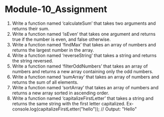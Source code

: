 # Module-10_Assignment

1) Write a function named ‘calculateSum’ that takes two arguments and returns their sum.
2) Write a function named ‘isEven’ that takes one argument and returns true if the number is even, and false otherwise.
3) Write a function named ‘findMax’ that takes an array of numbers and returns the largest number in the array.
4) Write a function named ‘reverseString’ that takes a string and returns the string reversed.
5) Write a function named ‘filterOddNumbers’ that takes an array of numbers and returns a new array containing only the odd numbers.
6) Write a function named ‘sumArray’ that takes an array of numbers and returns the sum of all elements.
7) Write a function named ‘sortArray’ that takes an array of numbers and returns a new array sorted in ascending order.
8) Write a function named ‘capitalizeFirstLetter’ that takes a string and returns the same string with the first letter capitalized. Ex-  console.log(capitalizeFirstLetter("hello"));  // Output:  "Hello"
